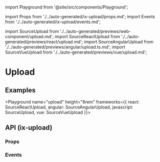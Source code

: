 import Playground from '@site/src/components/Playground';

import Props from './../auto-generated/ix-upload/props.md';
import Events from './../auto-generated/ix-upload/events.md';

import SourceUpload from './../auto-generated/previews/web-component/upload.md';
import SourceReactUpload from './../auto-generated/previews/react/upload.md';
import SourceAngularUpload from './../auto-generated/previews/angular/upload.ts.md';
import SourceVueUpload from './../auto-generated/previews/vue/upload.md';

# Upload

## Examples

<Playground
name="upload" height="8rem"
frameworks={{
  react: SourceReactUpload,
  angular: SourceAngularUpload,
  javascript: SourceUpload,
  vue: SourceVueUpload
}}>
</Playground>

## API (ix-upload)

### Props

<Props />

### Events

<Events />

